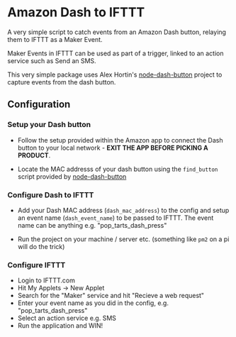 # Amazon Dash to IFTTT

A very simple script to catch events from an Amazon Dash button, relaying them to IFTTT as a Maker Event.

Maker Events in IFTTT can be used as part of a trigger, linked to an action service such as Send an SMS.

This very simple package uses Alex Hortin's [node-dash-button](https://github.com/hortinstein/node-dash-button) project to capture events from the dash button.

## Configuration

### Setup your Dash button

- Follow the setup provided within the Amazon app to connect the Dash button to your local network - **EXIT THE APP BEFORE PICKING A PRODUCT**.

- Locate the MAC addresss of your dash button using the `find_button` script provided by [node-dash-button](https://github.com/hortinstein/node-dash-button) 

### Configure Dash to IFTTT

- Add your Dash MAC address (`dash_mac_address`) to the config and setup an event name (`dash_event_name`) to be passed to IFTTT. The event name can be anything e.g. "pop_tarts_dash_press"

- Run the project on your machine / server etc. (something like `pm2` on a pi will do the trick)

### Configure IFTTT

- Login to IFTTT.com
- Hit My Applets -> New Applet
- Search for the "Maker" service and hit "Recieve a web request"
- Enter your event name as you did in the config, e.g. "pop_tarts_dash_press"
- Select an action service e.g. SMS
- Run the application and WIN!

